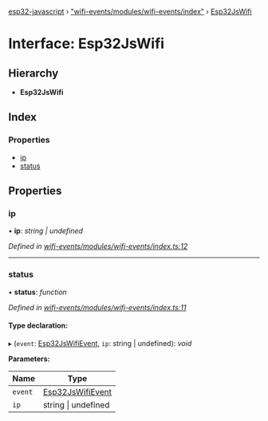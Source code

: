 [esp32-javascript](../README.md) › ["wifi-events/modules/wifi-events/index"](../modules/_wifi_events_modules_wifi_events_index_.md) › [Esp32JsWifi](_wifi_events_modules_wifi_events_index_.esp32jswifi.md)

# Interface: Esp32JsWifi

## Hierarchy

* **Esp32JsWifi**

## Index

### Properties

* [ip](_wifi_events_modules_wifi_events_index_.esp32jswifi.md#ip)
* [status](_wifi_events_modules_wifi_events_index_.esp32jswifi.md#status)

## Properties

###  ip

• **ip**: *string | undefined*

*Defined in [wifi-events/modules/wifi-events/index.ts:12](https://github.com/marcelkottmann/esp32-javascript/blob/801e1cb/components/wifi-events/modules/wifi-events/index.ts#L12)*

___

###  status

• **status**: *function*

*Defined in [wifi-events/modules/wifi-events/index.ts:11](https://github.com/marcelkottmann/esp32-javascript/blob/801e1cb/components/wifi-events/modules/wifi-events/index.ts#L11)*

#### Type declaration:

▸ (`event`: [Esp32JsWifiEvent](_wifi_events_modules_wifi_events_index_.esp32jswifievent.md), `ip`: string | undefined): *void*

**Parameters:**

Name | Type |
------ | ------ |
`event` | [Esp32JsWifiEvent](_wifi_events_modules_wifi_events_index_.esp32jswifievent.md) |
`ip` | string &#124; undefined |
